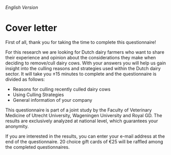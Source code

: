 *English Version*

# Cover letter

First of all, thank you for taking the time to complete this questionnaire! 

For this research we are looking for Dutch dairy farmers who want to share their experience and opinion about the considerations they make when deciding to remove/cull dairy cows. With your answers you will help us gain insight into the culling reasons and strategies used within the Dutch dairy sector. 
It will take you ±15 minutes to complete and the questionnaire is divided as follows: 
* Reasons for culling recently culled dairy cows 
* Using Culling Strategies 
* General information of your company
  
This questionnaire is part of a joint study by the Faculty of Veterinary Medicine of Utrecht University, Wageningen University and Royal GD. The results are exclusively analyzed at national level, which guarantees your anonymity. 

If you are interested in the results, you can enter your e-mail address at the end of the questionnaire. 20 choice gift cards of €25 will be raffled among the completed questionnaires. 

